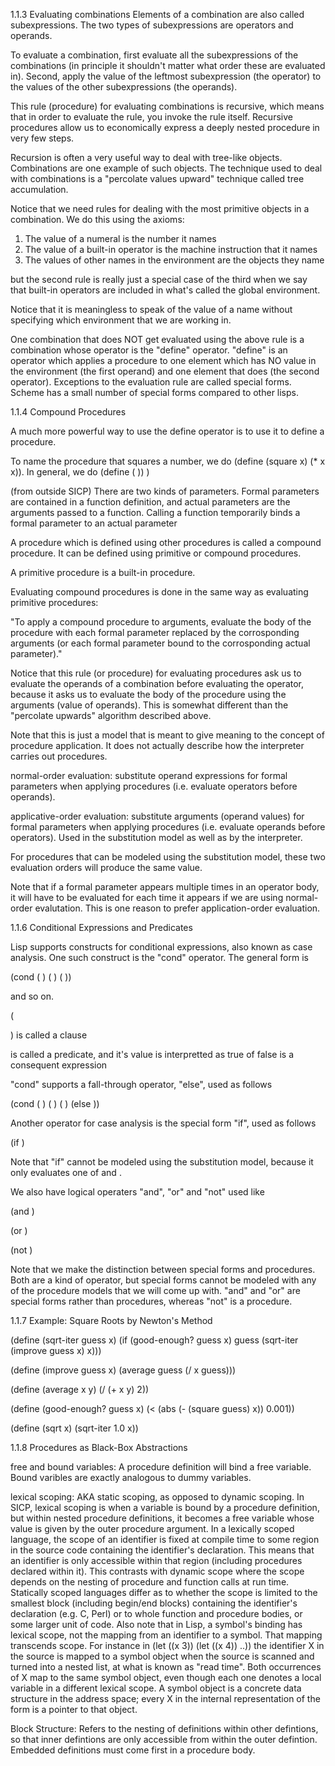 1.1.3 Evaluating combinations
Elements of a combination are also called subexpressions. The two types of subexpressions are operators and operands.

To evaluate a combination, first evaluate all the subexpressions of the combinations (in principle it shouldn't matter what order these are evaluated in). Second, apply the value of the leftmost subexpression (the operator) to the values of the other subexpressions (the operands).

This rule (procedure) for evaluating combinations is recursive, which means that in order to evaluate the rule, you invoke the rule itself. Recursive procedures allow us to economically express a deeply nested procedure in very few steps.

Recursion is often a very useful way to deal with tree-like objects. Combinations are one example of such objects. The technique used to deal with combinations is a "percolate values upward" technique called tree accumulation.

Notice that we need rules for dealing with the most primitive objects in a combination. We do this using the axioms:
1. The value of a numeral is the number it names
2. The value of a built-in operator is the machine instruction that it names
3. The values of other names in the environment are the objects they name

but the second rule is really just a special case of the third when we say that built-in operators are included in what's called the global environment.

Notice that it is meaningless to speak of the value of a name without specifying which environment that we are working in.

One combination that does NOT get evaluated using the above rule is a combination whose operator is the "define" operator. "define" is an operator which applies a procedure to one element which has NO value in the environment (the first operand) and one element that does (the second operator). Exceptions to the evaluation rule are called special forms. Scheme has a small number of special forms compared to other lisps.

1.1.4 Compound Procedures

A much more powerful way to use the define operator is to use it to define a procedure.

To name the procedure that squares a number, we do
(define (square x) (* x x)). In general, we do
(define (<name> <formal parameters>)) <body>)

(from outside SICP) There are two kinds of parameters. Formal parameters are contained in a function definition, and actual parameters are the arguments passed to a function. Calling a function temporarily binds a formal parameter to an actual parameter

A procedure which is defined using other procedures is called a compound procedure. It can be defined using primitive or compound procedures.

A primitive procedure is a built-in procedure.

Evaluating compound procedures is done in the same way as evaluating primitive procedures:

"To apply a compound procedure to arguments, evaluate the body of the procedure with each formal parameter replaced by the corrosponding arguments (or each formal parameter bound to the corrosponding actual parameter)."

Notice that this rule (or procedure) for evaluating procedures ask us to evaluate the operands of a combination before evaluating the operator, because it asks us to evaluate the body of the procedure using the arguments (value of operands). This is somewhat different than the "percolate upwards" algorithm described above.

Note that this is just a model that is meant to give meaning to the concept of procedure application. It does not actually describe how the interpreter carries out procedures.

normal-order evaluation: substitute operand expressions for formal parameters when applying procedures (i.e. evaluate operators before operands).

applicative-order evaluation: substitute arguments (operand values) for formal parameters when applying procedures (i.e. evaluate operands before operators). Used in the substitution model as well as by the interpreter.

For procedures that can be modeled using the substitution model, these two evaluation orders will produce the same value.

Note that if a formal parameter appears multiple times in an operator body, it will have to be evaluated for each time it appears if we are using normal-order evalutation. This is one reason to prefer application-order evaluation.

1.1.6 Conditional Expressions and Predicates

Lisp supports constructs for conditional expressions, also known as case analysis. One such construct is the "cond" operator. The general form is 

(cond (<p1> <e1>)
      (<p2> <e2>)
      (<p3> <e3>))

and so on. 

(<p> <e>) is called a clause
<p> is called a predicate, and it's value is interpretted as true of false
<e> is a consequent expression

"cond" supports a fall-through operator, "else", used as follows

(cond (<p1> <e1>)
      (<p2> <e2>)
      (<p3> <e3>)
      (else <e4>))

Another operator for case analysis is the special form "if", used as follows

(if <predicate> <consequent> <alternative>)

Note that "if" cannot be modeled using the substitution model, because it only evaluates one of <consequent> and <alternative>.

We also have logical operaters "and", "or" and "not" used like

(and <e1> <e2> <e3>)

(or <e1> <e2> <e3>)

(not <e>)

Note that we make the distinction between special forms and procedures. Both are a kind of operator, but special forms cannot be modeled with any of the procedure models that we will come up with. "and" and "or" are special forms rather than procedures, whereas "not" is a procedure.

1.1.7 Example: Square Roots by Newton's Method

(define (sqrt-iter guess x)
  (if (good-enough? guess x)
      guess
      (sqrt-iter (improve guess x)
                 x)))

(define (improve guess x)
  (average guess (/ x guess)))

(define (average x y)
  (/ (+ x y) 2))

(define (good-enough? guess x)
  (< (abs (- (square guess) x)) 0.001))

(define (sqrt x)
  (sqrt-iter 1.0 x))
  
1.1.8  Procedures as Black-Box Abstractions

free and bound variables:
A procedure definition will bind a free variable. Bound varibles are exactly analogous to dummy variables.

lexical scoping:
AKA static scoping, as opposed to dynamic scoping. 
In SICP, lexical scoping is when a variable is bound by a procedure definition, but within nested procedure definitions, it becomes a free variable whose value is given by the outer procedure argument.
In a lexically scoped language, the scope of an identifier is fixed at compile time to some region in the source code containing the identifier's declaration. This means that an identifier is only accessible within that region (including procedures declared within it). 
This contrasts with dynamic scope where the scope depends on the nesting of procedure and function calls at run time.
Statically scoped languages differ as to whether the scope is limited to the smallest block (including begin/end blocks) containing the identifier's declaration (e.g. C, Perl) or to whole function and procedure bodies, or some larger unit of code.
Also note that in Lisp, a symbol's binding has lexical scope, not the mapping from an identifier to a symbol. That mapping transcends scope. For instance in (let ((x 3)) (let ((x 4)) ..)) the identifier X in the source is mapped to a symbol object when the source is scanned and turned into a nested list, at what is known as "read time". Both occurrences of X map to the same symbol object, even though each one denotes a local variable in a different lexical scope. A symbol object is a concrete data structure in the address space; every X in the internal representation of the form is a pointer to that object.

Block Structure:
Refers to the nesting of definitions within other defintions, so that inner defintions are only accessible from within the outer defintion. Embedded definitions must come first in a procedure body.
